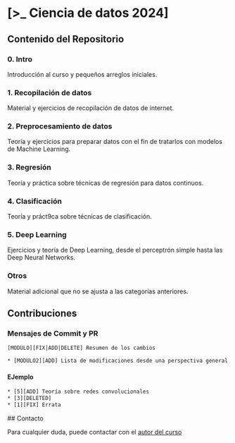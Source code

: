 # [>_ Ciencia de datos 2024]


## Contenido del Repositorio

### 0. Intro
Introducción al curso y pequeños arreglos iniciales.

### 1. Recopilación de datos
Material y ejercicios de recopilación de datos de internet.

### 2. Preprocesamiento de datos
Teoría y ejercicios para preparar datos con el fin de tratarlos con modelos de Machine Learning.

### 3. Regresión
Teoría y práctica sobre técnicas de regresión para datos continuos.

### 4. Clasificación
Teoría y práct9ca sobre técnicas de clasificación.

### 5. Deep Learning
Ejercicios y teoría de Deep Learning, desde el perceptrón simple hasta las Deep Neural Networks.

### Otros
Material adicional que no se ajusta a las categorías anteriores.


## Contribuciones

### Mensajes de Commit y PR

```txt
[MODULO][FIX|ADD|DELETE] Resumen de los cambios

* [MODULO2][ADD] Lista de modificaciones desde una perspectiva general
```

#### EJemplo

```txt
* [5][ADD] Teoría sobre redes convolucionales
* [3][DELETED] 
* [1][FIX] Errata
```


## Contacto

Para cualquier duda, puede contactar con el [autor del curso](https://github.com/w-dan)

